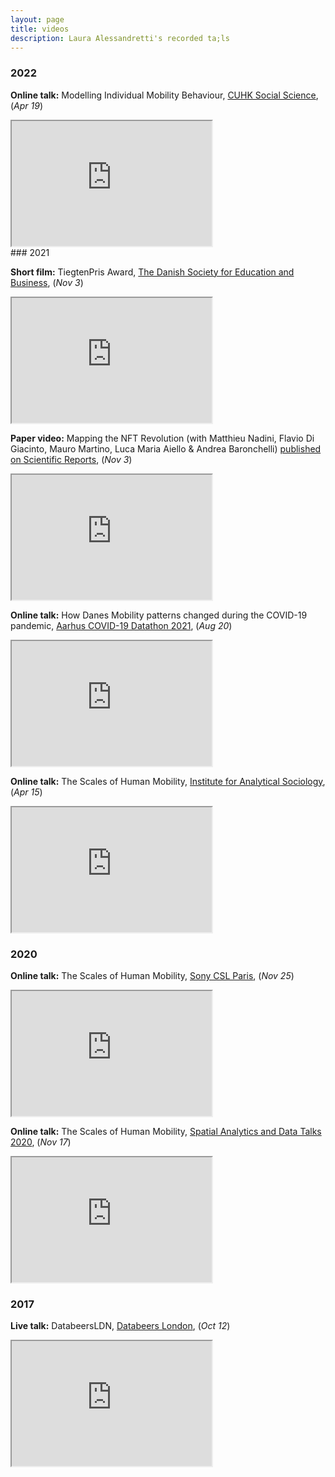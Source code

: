 ```yaml
---
layout: page
title: videos
description: Laura Alessandretti's recorded ta;ls
---
```

### 2022

**Online talk:** Modelling Individual Mobility Behaviour, [CUHK Social Science](https://cssl.socsc.cuhk.edu.hk/2022/05/12/modelling-individual-mobility-behaviour/), (_Apr 19_)    
<iframe width="320" height="200"
src="https://www.youtube.com/embed/CgjkfbKth-E">
</iframe>   

<br />
### 2021

**Short film:** TiegtenPris Award, [The Danish Society for Education and Business](https://dseb.dk/aktuelt/prestigefyldt-pris-gaar-til-forskning-i-digitale-laeringsmidler-og-danskernes), (_Nov 3_)    
<iframe width="320" height="200"
src="https://player.vimeo.com/video/641112784?h=b01d7b9d11">
</iframe>    
<br />

**Paper video:** Mapping the NFT Revolution (with Matthieu Nadini, Flavio Di Giacinto, Mauro Martino, Luca Maria Aiello & Andrea Baronchelli) [published on Scientific Reports](https://www.nature.com/articles/s41598-021-00053-8), (_Nov 3_)    
<iframe width="320" height="200"
src="https://www.youtube.com/embed/KyIITtPKJbY">
</iframe>    
<br />

**Online talk:** How Danes Mobility patterns changed during the COVID-19 pandemic, [Aarhus COVID-19 Datathon 2021](https://events.au.dk/coviddata/conference), (_Aug 20_)
<iframe width="320" height="200"
src="https://www.youtube.com/embed/ptXqTk7pA7o">
</iframe>   
<br />


**Online talk:** The Scales of Human Mobility, [Institute for Analytical Sociology](https://opar.io/training/osga-webinar-series-2020.html), (_Apr 15_)    
<iframe width="320" height="200"
src="https://www.youtube.com/embed/AwKlne2VAME">
</iframe>    
<br />

### 2020
**Online talk:** The Scales of Human Mobility, [Sony CSL Paris](https://csl.sony.fr/seminar/laura-alessandretti/), (_Nov 25_)
<iframe width="320" height="200"
src="https://www.youtube.com/embed/VDOWb-VbXIU">
</iframe>    
<br />


**Online talk:** The Scales of Human Mobility, [Spatial Analytics and Data Talks 2020](https://www.youtube.com/playlist?app=desktop&list=PL6M30zBbmmEMIOWbeOlfDMlk8pJgGDQGK), (_Nov 17_)
<iframe width="320" height="200"
src="https://www.youtube.com/embed/s1Cf8s2ECy4">
</iframe>    
<br />

### 2017

**Live talk:** DatabeersLDN, [Databeers London](https://www.tumblr.com/databeersldn/165861313293/10th-meetup-october-12th-2017-1830-the), (_Oct 12_)
<iframe width="320" height="200"
src="https://www.youtube.com/embed/c3urTrWLr4A">
</iframe>  
<br />  
